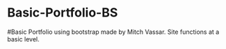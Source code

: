 # Basic-Portfolio-BS

#Basic Portfolio using bootstrap made by Mitch Vassar. Site functions at a basic level.
